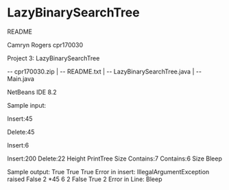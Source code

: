 # LazyBinarySearchTree


README

Camryn Rogers
cpr170030

Project 3: LazyBinarySearchTree

-- cpr170030.zip
   | -- README.txt
   | -- LazyBinarySearchTree.java
   | -- Main.java

NetBeans IDE 8.2

Sample input:

Insert:45

Delete:45

Insert:6

Insert:200
Delete:22
Height
PrintTree
Size
Contains:7
Contains:6
Size
Bleep

Sample output:
True
True
True
Error in insert: IllegalArgumentException raised
False
2
*45 6 
2
False
True
2
Error in Line: Bleep
